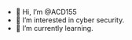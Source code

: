 - 👋 Hi, I’m @ACD155
- 👀 I’m interested in cyber security.
- 🌱 I’m currently learning.

<!---
ACD155/ACD155 is a ✨ special ✨ repository because its `README.md` (this file) appears on your GitHub profile.
You can click the Preview link to take a look at your changes.
--->
